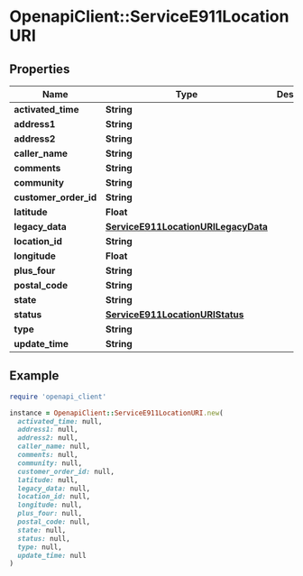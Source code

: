 # OpenapiClient::ServiceE911LocationURI

## Properties

| Name | Type | Description | Notes |
| ---- | ---- | ----------- | ----- |
| **activated_time** | **String** |  | [optional] |
| **address1** | **String** |  | [optional] |
| **address2** | **String** |  | [optional] |
| **caller_name** | **String** |  | [optional] |
| **comments** | **String** |  | [optional] |
| **community** | **String** |  | [optional] |
| **customer_order_id** | **String** |  | [optional] |
| **latitude** | **Float** |  | [optional] |
| **legacy_data** | [**ServiceE911LocationURILegacyData**](ServiceE911LocationURILegacyData.md) |  | [optional] |
| **location_id** | **String** |  | [optional] |
| **longitude** | **Float** |  | [optional] |
| **plus_four** | **String** |  | [optional] |
| **postal_code** | **String** |  | [optional] |
| **state** | **String** |  | [optional] |
| **status** | [**ServiceE911LocationURIStatus**](ServiceE911LocationURIStatus.md) |  | [optional] |
| **type** | **String** |  | [optional] |
| **update_time** | **String** |  | [optional] |

## Example

```ruby
require 'openapi_client'

instance = OpenapiClient::ServiceE911LocationURI.new(
  activated_time: null,
  address1: null,
  address2: null,
  caller_name: null,
  comments: null,
  community: null,
  customer_order_id: null,
  latitude: null,
  legacy_data: null,
  location_id: null,
  longitude: null,
  plus_four: null,
  postal_code: null,
  state: null,
  status: null,
  type: null,
  update_time: null
)
```


